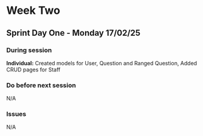 # Week Two

## Sprint Day One - Monday 17/02/25

### During session
**Individual:**
  Created models for User,
  Question and Ranged Question,
  Added CRUD pages for Staff

### Do before next session
N/A

### Issues
N/A




